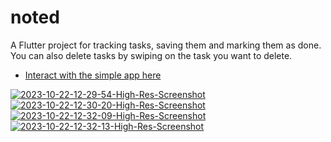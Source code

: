 # noted

A Flutter project for tracking tasks, saving them and marking them as done. You can also delete tasks by swiping on the task you want to delete.


- [Interact with the simple app here](https://appetize.io/app/osbxfzndfbclfxvygvawy2ameq)

<a href="https://postimg.cc/zVjRJ4T4" target="_blank"><img src="https://i.postimg.cc/Z5kPLSnY/2023-10-22-12-29-54-High-Res-Screenshot.png" alt="2023-10-22-12-29-54-High-Res-Screenshot"/></a> <a href="https://postimg.cc/dLvycJZ8" target="_blank"><img src="https://i.postimg.cc/7YJM76xQ/2023-10-22-12-30-20-High-Res-Screenshot.png" alt="2023-10-22-12-30-20-High-Res-Screenshot"/></a> <a href="https://postimg.cc/nMqDWXrF" target="_blank"><img src="https://i.postimg.cc/y6byk9zZ/2023-10-22-12-32-09-High-Res-Screenshot.png" alt="2023-10-22-12-32-09-High-Res-Screenshot"/></a> <a href="https://postimg.cc/rRGRRP30" target="_blank"><img src="https://i.postimg.cc/D0HrHVcg/2023-10-22-12-32-13-High-Res-Screenshot.png" alt="2023-10-22-12-32-13-High-Res-Screenshot"/></a> 




